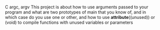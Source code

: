 C argc, argv
This project is about how to use arguments passed to your program and what are two
prototypes of main that you know of, and in which case do you use one or other, and
how to use __attribute__((unused)) or (void) to compile functions with unused variables
or parameters
